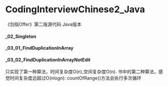 # CodingInterviewChinese2_Java
《剑指Offer》第二版源代码 Java版本

#### _02_Singleton
#### _03_01_FindDuplicationInArray
#### _03_02_FindDuplicationInArrayNotEdit
只实现了第一种算法，时间复杂度O(n),空间复杂度O(n).
书中的第二种算法，感觉时间复杂度远超过O(nlogn): countOfRange()方法会执行多次循环
